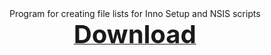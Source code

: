<div align=center>Program for creating file lists for Inno Setup and NSIS scripts<br>
<div align=center><a href="https://github.com/markovuser/File-List/releases/download/latest/FileList.exe" target="_blank" title="FileList" class="underline-one" download=""><b id="download_button"><span style="font-display:auto;font-size: 40px;">Download</span></b></a>

